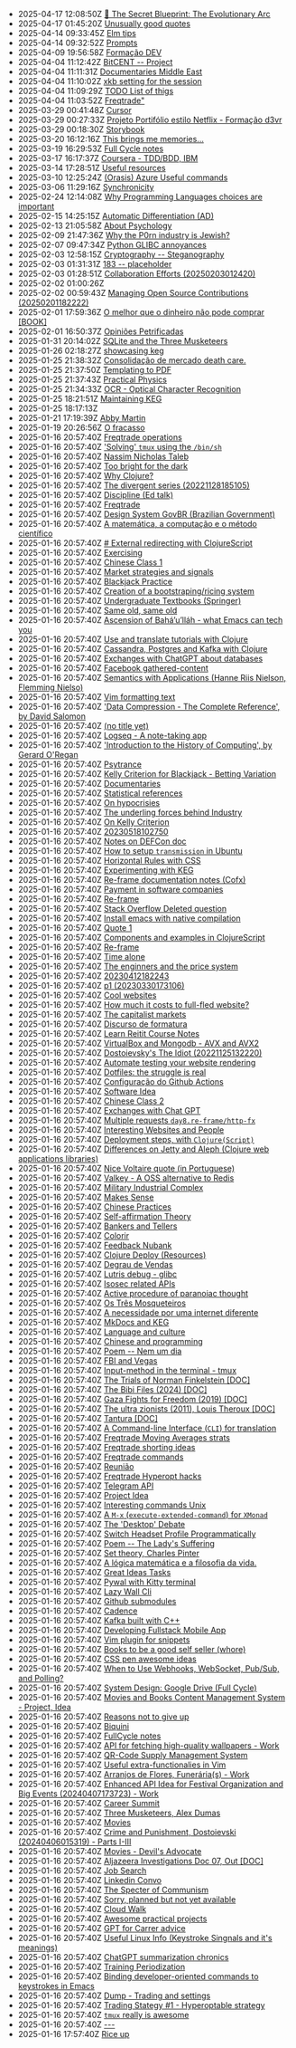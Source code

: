 * 2025-04-17 12:08:50Z [🧬 The Secret Blueprint: The Evolutionary Arc](../210)
* 2025-04-17 01:45:20Z [Unusually good quotes](../88)
* 2025-04-14 09:33:45Z [Elm tips](../209)
* 2025-04-14 09:32:52Z [Prompts](../208)
* 2025-04-09 19:56:58Z [Formação DEV](../207)
* 2025-04-04 11:12:42Z [BitCENT -- Project](../206)
* 2025-04-04 11:11:31Z [Documentaries Middle East](../98)
* 2025-04-04 11:10:02Z [xkb setting for the session](../97)
* 2025-04-04 11:09:29Z [TODO List of thigs](../96)
* 2025-04-04 11:03:52Z [Freqtrade"](../89)
* 2025-03-29 00:41:48Z [Cursor](../204)
* 2025-03-29 00:27:33Z [Projeto Portifólio estilo Netflix - Formação d3vr](../200)
* 2025-03-29 00:18:30Z [Storybook](../203)
* 2025-03-20 16:12:16Z [This brings me memories...](../201)
* 2025-03-19 16:29:53Z [Full Cycle notes](../199)
* 2025-03-17 16:17:37Z [Coursera - TDD/BDD, IBM](../198)
* 2025-03-14 17:28:51Z [Useful resources](../188)
* 2025-03-10 12:25:24Z [(Orasis) Azure Useful commands](../144)
* 2025-03-06 11:29:16Z [Synchronicity](../197)
* 2025-02-24 12:14:08Z [Why Programming Languages choices are important](../193)
* 2025-02-15 14:25:15Z [Automatic Differentiation (AD) ](../196)
* 2025-02-13 21:05:58Z [About Psychology](../195)
* 2025-02-09 21:47:36Z [Why the P0rn industry is Jewish?](../192)
* 2025-02-07 09:47:34Z [Python GLIBC annoyances](../191)
* 2025-02-03 12:58:15Z [Cryptography -- Steganography](../190)
* 2025-02-03 01:31:31Z [183 -- placeholder](../183)
* 2025-02-03 01:28:51Z [Collaboration Efforts (20250203012420)](../189)
* 2025-02-02 01:00:26Z [](../186)
* 2025-02-02 00:59:43Z [Managing Open Source Contributions (20250201182222)](../187)
* 2025-02-01 17:59:36Z [O melhor que o dinheiro não pode comprar [BOOK]](../185)
* 2025-02-01 16:50:37Z [Opiniões Petrificadas](../184)
* 2025-01-31 20:14:02Z [SQLite and the Three Musketeers](../182)
* 2025-01-26 02:18:27Z [showcasing keg](../181)
* 2025-01-25 21:38:32Z [Consolidação de mercado death care.](../87)
* 2025-01-25 21:37:50Z [Templating to PDF](../180)
* 2025-01-25 21:37:43Z [Practical Physics](../105)
* 2025-01-25 21:34:33Z [OCR - Optical Character Recognition](../66)
* 2025-01-25 18:21:51Z [Maintaining KEG](../178)
* 2025-01-25 18:17:13Z [](../179)
* 2025-01-21 17:19:39Z [Abby Martin](../173)
* 2025-01-19 20:26:56Z [O fracasso](../177)
* 2025-01-16 20:57:40Z [Freqtrade operations](../92)
* 2025-01-16 20:57:40Z ['Solving' `tmux` using the `/bin/sh`](../24)
* 2025-01-16 20:57:40Z [Nassim Nicholas Taleb](../84)
* 2025-01-16 20:57:40Z [Too bright for the dark](../85)
* 2025-01-16 20:57:40Z [Why Clojure?](../86)
* 2025-01-16 20:57:40Z [The divergent series (20221128185105) ](../9)
* 2025-01-16 20:57:40Z [Discipline (Ed talk)](../90)
* 2025-01-16 20:57:40Z [Freqtrade](../91)
* 2025-01-16 20:57:40Z [Design System GovBR (Brazilian Government)](../93)
* 2025-01-16 20:57:40Z [A matemática, a computação e o método científico](../94)
* 2025-01-16 20:57:40Z [# External redirecting with ClojureScript](../95)
* 2025-01-16 20:57:40Z [Exercising](../82)
* 2025-01-16 20:57:40Z [Chinese Class 1 ](../22)
* 2025-01-16 20:57:40Z [Market strategies and signals](../99)
* 2025-01-16 20:57:40Z [Blackjack Practice](../75)
* 2025-01-16 20:57:40Z [Creation of a bootstraping/ricing system](../67)
* 2025-01-16 20:57:40Z [Undergraduate Textbooks (Springer)](../68)
* 2025-01-16 20:57:40Z [Same old, same old](../64)
* 2025-01-16 20:57:40Z [Ascension of Bahá’u’lláh - what Emacs can tech you](../63)
* 2025-01-16 20:57:40Z [Use and translate tutorials with Clojure](../62)
* 2025-01-16 20:57:40Z [Cassandra, Postgres and Kafka with Clojure](../61)
* 2025-01-16 20:57:40Z [Exchanges with ChatGPT about databases](../60)
* 2025-01-16 20:57:40Z [Facebook gathered-content](../6)
* 2025-01-16 20:57:40Z [Semantics with Applications (Hanne Riis Nielson, Flemming Nielso)](../69)
* 2025-01-16 20:57:40Z [Vim formatting text ](../7)
* 2025-01-16 20:57:40Z ['Data Compression - The Complete Reference', by David Salomon](../70)
* 2025-01-16 20:57:40Z [(no title yet) ](../71)
* 2025-01-16 20:57:40Z [Logseq - A note-taking app](../72)
* 2025-01-16 20:57:40Z ['Introduction to the History of Computing', by Gerard O'Regan](../73)
* 2025-01-16 20:57:40Z [Psytrance ](../74)
* 2025-01-16 20:57:40Z [Kelly Criterion for Blackjack - Betting Variation](../76)
* 2025-01-16 20:57:40Z [Documentaries](../77)
* 2025-01-16 20:57:40Z [Statistical references](../78)
* 2025-01-16 20:57:40Z [On hypocrisies](../79)
* 2025-01-16 20:57:40Z [The underling forces behind Industry](../8)
* 2025-01-16 20:57:40Z [On Kelly Criterion](../80)
* 2025-01-16 20:57:40Z [20230518102750](../57)
* 2025-01-16 20:57:40Z [Notes on DEFCon doc](../35)
* 2025-01-16 20:57:40Z [How to setup `transmission` in Ubuntu](../51)
* 2025-01-16 20:57:40Z [Horizontal Rules with CSS](../50)
* 2025-01-16 20:57:40Z [Experimenting with KEG](../5)
* 2025-01-16 20:57:40Z [Re-frame documentation notes (Cofx)](../49)
* 2025-01-16 20:57:40Z [Payment in software companies](../48)
* 2025-01-16 20:57:40Z [Re-frame](../47)
* 2025-01-16 20:57:40Z [Stack Overflow Deleted question](../46)
* 2025-01-16 20:57:40Z [Install emacs with native compilation](../45)
* 2025-01-16 20:57:40Z [Quote 1](../43)
* 2025-01-16 20:57:40Z [Components and examples in ClojureScript](../42)
* 2025-01-16 20:57:40Z [Re-frame](../41)
* 2025-01-16 20:57:40Z [Time alone](../40)
* 2025-01-16 20:57:40Z [The enginners and the price system](../4)
* 2025-01-16 20:57:40Z [20230412182243](../39)
* 2025-01-16 20:57:40Z [p1 (20230330173106)](../38)
* 2025-01-16 20:57:40Z [Cool websites](../37)
* 2025-01-16 20:57:40Z [How much it costs to full-fled website?](../52)
* 2025-01-16 20:57:40Z [The capitalist markets](../34)
* 2025-01-16 20:57:40Z [Discurso de formatura](../33)
* 2025-01-16 20:57:40Z [Learn Reitit Course Notes](../32)
* 2025-01-16 20:57:40Z [VirtualBox and Mongodb - AVX and AVX2](../31)
* 2025-01-16 20:57:40Z [Dostoievsky's The Idiot (20221125132220)](../3)
* 2025-01-16 20:57:40Z [Automate testing your website rendering](../29)
* 2025-01-16 20:57:40Z [Dotfiles: the struggle is real](../28)
* 2025-01-16 20:57:40Z [Configuração do Github Actions](../27)
* 2025-01-16 20:57:40Z [Software Idea ](../26)
* 2025-01-16 20:57:40Z [Chinese Class 2 ](../25)
* 2025-01-16 20:57:40Z [Exchanges with Chat GPT](../59)
* 2025-01-16 20:57:40Z [Multiple requests `day8.re-frame/http-fx`](../53)
* 2025-01-16 20:57:40Z [Interesting Websites and People](../58)
* 2025-01-16 20:57:40Z [Deployment steps, with `Clojure(Script)`](../56)
* 2025-01-16 20:57:40Z [Differences on Jetty and Aleph (Clojure web applications libraries)](../55)
* 2025-01-16 20:57:40Z [Nice Voltaire quote (in Portuguese)](../54)
* 2025-01-16 20:57:40Z [Valkey - A OSS alternative to Redis](../151)
* 2025-01-16 20:57:40Z [Military Industrial Complex](../146)
* 2025-01-16 20:57:40Z [Makes Sense](../2)
* 2025-01-16 20:57:40Z [Chinese Practices ](../20)
* 2025-01-16 20:57:40Z [Self-affirmation Theory](../152)
* 2025-01-16 20:57:40Z [Bankers and Tellers](../81)
* 2025-01-16 20:57:40Z [Colorir](../83)
* 2025-01-16 20:57:40Z [Feedback Nubank](../172)
* 2025-01-16 20:57:40Z [Clojure Deploy (Resources)](../147)
* 2025-01-16 20:57:40Z [Degrau de Vendas](../171)
* 2025-01-16 20:57:40Z [Lutris debug - glibc ](../18)
* 2025-01-16 20:57:40Z [Isosec related APIs](../149)
* 2025-01-16 20:57:40Z [Active procedure of paranoiac thought](../15)
* 2025-01-16 20:57:40Z [Os Três Mosqueteiros ](../150)
* 2025-01-16 20:57:40Z [A necessidade por uma internet diferente](../176)
* 2025-01-16 20:57:40Z [MkDocs and KEG](../175)
* 2025-01-16 20:57:40Z [Language and culture](../21)
* 2025-01-16 20:57:40Z [Chinese and programming ](../19)
* 2025-01-16 20:57:40Z [Poem -- Nem um dia](../148)
* 2025-01-16 20:57:40Z [FBI and Vegas](../170)
* 2025-01-16 20:57:40Z [Input-method in the terminal - tmux ](../17)
* 2025-01-16 20:57:40Z [The Trials of Norman Finkelstein [DOC]](../169)
* 2025-01-16 20:57:40Z [The Bibi Files (2024) [DOC]](../168)
* 2025-01-16 20:57:40Z [Gaza Fights for Freedom (2019) [DOC]](../162)
* 2025-01-16 20:57:40Z [The ultra zionists (2011), Louis Theroux [DOC]](../161)
* 2025-01-16 20:57:40Z [Tantura [DOC]](../160)
* 2025-01-16 20:57:40Z [A Command-line Interface (`CLI`) for translation](../16)
* 2025-01-16 20:57:40Z [Freqtrade Moving Averages strats](../159)
* 2025-01-16 20:57:40Z [Freqtrade shorting ideas](../158)
* 2025-01-16 20:57:40Z [Freqtrade commands](../157)
* 2025-01-16 20:57:40Z [Reunião](../156)
* 2025-01-16 20:57:40Z [Freqtrade Hyperopt hacks](../155)
* 2025-01-16 20:57:40Z [Telegram API](../154)
* 2025-01-16 20:57:40Z [Project Idea](../153)
* 2025-01-16 20:57:40Z [Interesting commands Unix](../140)
* 2025-01-16 20:57:40Z [A `M-x` (`execute-extended-command`) for `XMonad`](../141)
* 2025-01-16 20:57:40Z [The 'Desktop' Debate](../142)
* 2025-01-16 20:57:40Z [Switch Headset Profile Programmatically ](../143)
* 2025-01-16 20:57:40Z [Poem -- The Lady's Suffering](../145)
* 2025-01-16 20:57:40Z [Set theory, Charles Pinter](../138)
* 2025-01-16 20:57:40Z [A lógica matemática e a filosofia da vida.](../137)
* 2025-01-16 20:57:40Z [Great Ideas Tasks](../136)
* 2025-01-16 20:57:40Z [Pywal with Kitty terminal](../135)
* 2025-01-16 20:57:40Z [Lazy Wall Cli](../134)
* 2025-01-16 20:57:40Z [Github submodules](../133)
* 2025-01-16 20:57:40Z [Cadence](../132)
* 2025-01-16 20:57:40Z [Kafka built with C++](../131)
* 2025-01-16 20:57:40Z [Developing Fullstack Mobile App](../130)
* 2025-01-16 20:57:40Z [Vim plugin for snippets ](../13)
* 2025-01-16 20:57:40Z [Books to be a good self seller (whore)](../129)
* 2025-01-16 20:57:40Z [CSS pen awesome ideas](../128)
* 2025-01-16 20:57:40Z [When to Use Webhooks, WebSocket, Pub/Sub, and Polling?](../127)
* 2025-01-16 20:57:40Z [System Design: Google Drive (Full Cycle)](../126)
* 2025-01-16 20:57:40Z [Movies and Books Content Management System - Project, Idea](../125)
* 2025-01-16 20:57:40Z [Reasons not to give up](../124)
* 2025-01-16 20:57:40Z [Biquini](../123)
* 2025-01-16 20:57:40Z [FullCycle notes](../122)
* 2025-01-16 20:57:40Z [API for fetching high-quality wallpapers - Work](../121)
* 2025-01-16 20:57:40Z [QR-Code Supply Management System](../120)
* 2025-01-16 20:57:40Z [Useful extra-functionalies in Vim ](../12)
* 2025-01-16 20:57:40Z [Arranjos de Flores, Funerária(s) - Work](../119)
* 2025-01-16 20:57:40Z [Enhanced API Idea for Festival Organization and Big Events (20240407173723) - Work](../118)
* 2025-01-16 20:57:40Z [Career Summit](../117)
* 2025-01-16 20:57:40Z [Three Musketeers, Alex Dumas](../116)
* 2025-01-16 20:57:40Z [Movies](../115)
* 2025-01-16 20:57:40Z [Crime and Punishment, Dostoievski (20240406015319) - Parts I-III](../114)
* 2025-01-16 20:57:40Z [Movies - Devil's Advocate](../113)
* 2025-01-16 20:57:40Z [Aljazeera Investigations Doc 07, Out [DOC]](../112)
* 2025-01-16 20:57:40Z [Job Search](../111)
* 2025-01-16 20:57:40Z [Linkedin Convo](../110)
* 2025-01-16 20:57:40Z [The Specter of Communism ](../11)
* 2025-01-16 20:57:40Z [Sorry, planned but not yet available](../0)
* 2025-01-16 20:57:40Z [Cloud Walk ](../109)
* 2025-01-16 20:57:40Z [Awesome practical projects](../108)
* 2025-01-16 20:57:40Z [GPT for Carrer advice](../107)
* 2025-01-16 20:57:40Z [Useful Linux Info (Keystroke Singnals and it's meanings)](../106)
* 2025-01-16 20:57:40Z [ChatGPT summarization chronics](../104)
* 2025-01-16 20:57:40Z [Training Periodization](../103)
* 2025-01-16 20:57:40Z [Binding developer-oriented commands to keystrokes in Emacs](../102)
* 2025-01-16 20:57:40Z [Dump - Trading and settings](../101)
* 2025-01-16 20:57:40Z [Trading Stategy #1 - Hyperoptable strategy](../100)
* 2025-01-16 20:57:40Z [`tmux` really is awesome](../10)
* 2025-01-16 20:57:40Z [---](../1)
* 2025-01-16 17:57:40Z [Rice up](../139)
